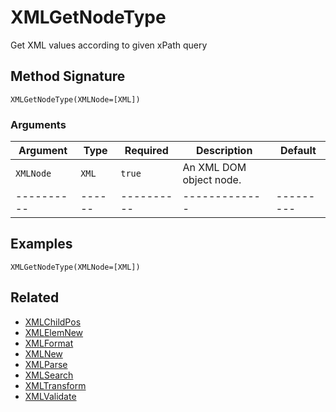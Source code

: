 # XMLGetNodeType

Get XML values according to given xPath query

## Method Signature

```
XMLGetNodeType(XMLNode=[XML])
```

### Arguments

| Argument   | Type   | Required   | Description             | Default   |
| ---------- | ------ | ---------- | ----------------------- | --------- |
| `XMLNode`  | `XML`  | `true`     | An XML DOM object node. |           |
| ---------- | ------ | ---------- | -------------           | --------- |

## Examples

```
XMLGetNodeType(XMLNode=[XML])
```

## Related

* [XMLChildPos](xmlchildpos.md)
* [XMLElemNew](xmlelemnew.md)
* [XMLFormat](xmlformat.md)
* [XMLNew](xmlnew.md)
* [XMLParse](xmlparse.md)
* [XMLSearch](xmlsearch.md)
* [XMLTransform](xmltransform.md)
* [XMLValidate](xmlvalidate.md)
